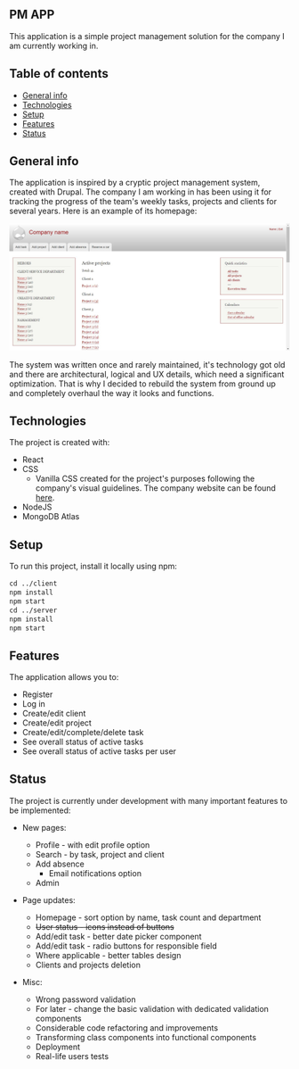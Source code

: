 ## PM APP
This application is a simple project management solution for the company I am currently working in.

## Table of contents
* [General info](#general-info)
* [Technologies](#technologies)
* [Setup](#setup)
* [Features](#features)
* [Status](#status)

## General info
The application is inspired by a cryptic project management system, created with Drupal. The company I am working in 
has been using it for tracking the progress of the team's weekly tasks, projects and clients for several years. 
Here is an example of its homepage:

![Legacy homepage](./img/legacy-homepage.jpg)

The system was written once and rarely maintained, it's technology got old and there are architectural, logical and 
UX details, which need a significant optimization. That is why I decided to rebuild the system from ground up and completely 
overhaul the way it looks and functions.

## Technologies
The project is created with:
* React
* CSS 
  * Vanilla CSS created for the project's purposes following the company's 
    visual guidelines. The company website can be found [here](https://publicis-dialog.bg/).
* NodeJS
* MongoDB Atlas

## Setup
To run this project, install it locally using npm:

```
cd ../client
npm install
npm start
cd ../server
npm install
npm start
```

## Features
The application allows you to:
* Register
* Log in
* Create/edit client
* Create/edit project
* Create/edit/complete/delete task
* See overall status of active tasks
* See overall status of active tasks per user

## Status
The project is currently under development with many important features to be implemented:

* New pages:
  * Profile - with edit profile option
  * Search - by task, project and client
  * Add absence
    * Email notifications option
  * Admin
  
* Page updates:
  * Homepage - sort option by name, task count and department
  * ~~User status - icons instead of buttons~~
  * Add/edit task - better date picker component
  * Add/edit task - radio buttons for responsible field
  * Where applicable - better tables design
  * Clients and projects deletion

* Misc:
  * Wrong password validation
  * For later - change the basic validation with dedicated validation components
  * Considerable code refactoring and improvements
  * Transforming class components into functional components
  * Deployment 
  * Real-life users tests

